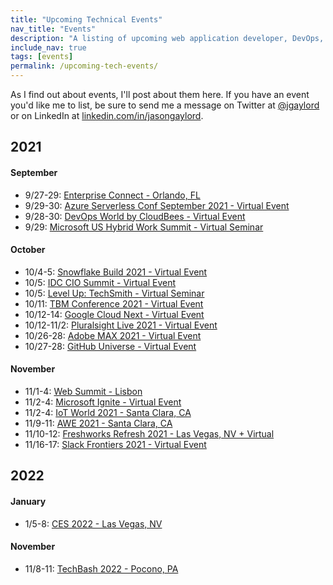 ```yaml
---
title: "Upcoming Technical Events"
nav_title: "Events"
description: "A listing of upcoming web application developer, DevOps, and other technical events."
include_nav: true
tags: [events]
permalink: /upcoming-tech-events/
---
```


As I find out about events, I'll post about them here. If you have an event you'd like me to list, be sure to send me a message on Twitter at [@jgaylord](http://jasong.us/eUDX9v) or on LinkedIn at [linkedin.com/in/jasongaylord](http://jasong.us/linkedin).

## 2021 

#### September
- 9/27-29: [Enterprise Connect - Orlando, FL](https://jasong.us/360iTMf)
- 9/29-30: [Azure Serverless Conf September 2021 - Virtual Event](https://jasong.us/3zOIZOi)
- 9/28-30: [DevOps World by CloudBees - Virtual Event](https://jasong.us/3BuT1Fm)
- 9/29: [Microsoft US Hybrid Work Summit - Virtual Seminar](https://jasong.us/3BvxtbN)

#### October
- 10/4-5: [Snowflake Build 2021 - Virtual Event](https://jasong.us/2XXM69b)
- 10/5: [IDC CIO Summit - Virtual Event](https://jasong.us/2Y1eQL5)
- 10/5: [Level Up: TechSmith - Virtual Seminar](https://jasong.us/2XefJmo)
- 10/11: [TBM Conference 2021 - Virtual Event](https://jasong.us/3lRoqM0)
- 10/12-14: [Google Cloud Next - Virtual Event](https://jasong.us/3imABQt)
- 10/12-11/2: [Pluralsight Live 2021 - Virtual Event](https://jasong.us/2GyvzQZ)
- 10/26-28: [Adobe MAX 2021 - Virtual Event](https://jasong.us/344yeLv)
- 10/27-28: [GitHub Universe - Virtual Event](https://jasong.us/2Yu4oPG)

#### November
- 11/1-4: [Web Summit - Lisbon](http://jasong.us/393Panf)
- 11/2-4: [Microsoft Ignite - Virtual Event](https://jasong.us/2Z17US0)
- 11/2-4: [IoT World 2021 - Santa Clara, CA](http://jasong.us/3qEPsa9)
- 11/9-11: [AWE 2021 - Santa Clara, CA](http://jasong.us/2Mg3Y9m)
- 11/10-12: [Freshworks Refresh 2021 - Las Vegas, NV + Virtual](https://jasong.us/2Uojh4n)
- 11/16-17: [Slack Frontiers 2021 - Virtual Event](https://jasong.us/2XcAdMK)

## 2022

#### January
- 1/5-8: [CES 2022 - Las Vegas, NV](https://jasong.us/3jHOeJG)

#### November
- 11/8-11: [TechBash 2022 - Pocono, PA](https://jasong.us/tb)